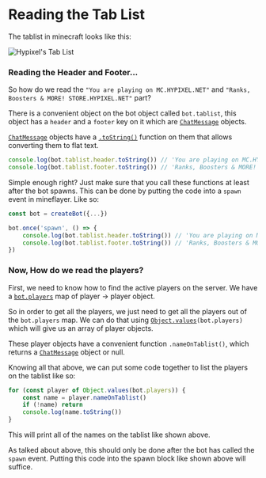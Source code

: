 # Reading the Tab List

The tablist in minecraft looks like this:

![Hypixel's Tab List](https://i.imgur.com/O40uL1W.png)

### Reading the Header and Footer...

So how do we read the `"You are playing on MC.HYPIXEL.NET"` and `"Ranks, Boosters & MORE! STORE.HYPIXEL.NET"` part?

There is a convenient object on the bot object called `bot.tablist`, this object has a `header` and a `footer` key on it which are [`ChatMessage`](https://github.com/PrismarineJS/prismarine-chat#chatmessagemessagedisplaywarning) objects.

[`ChatMessage`](https://github.com/PrismarineJS/prismarine-chat#chatmessagemessagedisplaywarning) objects have a [`.toString()`](https://github.com/PrismarineJS/prismarine-chat#chattostringlang) function on them that allows converting them to flat text.

```javascript
console.log(bot.tablist.header.toString()) // 'You are playing on MC.HYPIXEL.NET'
console.log(bot.tablist.footer.toString()) // 'Ranks, Boosters & MORE! STORE.HYPIXEL.NET'
```

Simple enough right? Just make sure that you call these functions at least after the bot spawns. This can be done by putting the code into a `spawn` event in mineflayer. Like so:

```javascript
const bot = createBot({...})

bot.once('spawn', () => {
    console.log(bot.tablist.header.toString()) // 'You are playing on MC.HYPIXEL.NET'
    console.log(bot.tablist.footer.toString()) // 'Ranks, Boosters & MORE! STORE.HYPIXEL.NET'
})
```

### Now, How do we read the players?

First, we need to know how to find the active players on the server. We have a [`bot.players`](https://github.com/PrismarineJS/mineflayer/blob/master/docs/api.md#botplayers) map of player -> player object.

So in order to get all the players, we just need to get all the players out of the `bot.players` map. We can do that using [`Object.values`](https://developer.mozilla.org/en-US/docs/Web/JavaScript/Reference/Global\_Objects/Object/values)`(bot.players)` which will give us an array of player objects.

These player objects have a convenient function `.nameOnTablist()`, which returns a [`ChatMessage`](https://github.com/PrismarineJS/prismarine-chat#chatmessagemessagedisplaywarning) object or null.

Knowing all that above, we can put some code together to list the players on the tablist like so:

```javascript
for (const player of Object.values(bot.players)) {
    const name = player.nameOnTablist()
    if (!name) return
    console.log(name.toString())
}
```

This will print all of the names on the tablist like shown above.

As talked about above, this should only be done after the bot has called the `spawn` event. Putting this code into the spawn block like shown above will suffice.
